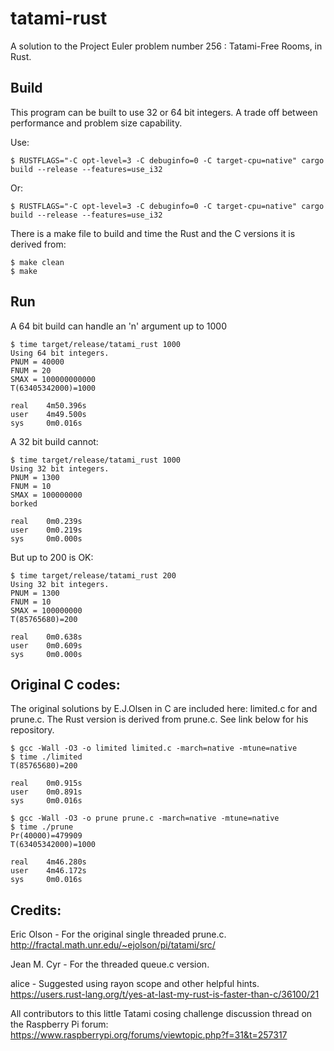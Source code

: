 # tatami-rust
A solution to the Project Euler problem number 256 : Tatami-Free Rooms, in Rust.

## Build

This program can be built to use 32 or 64 bit integers. A trade off between performance and problem size capability.

Use: 

    $ RUSTFLAGS="-C opt-level=3 -C debuginfo=0 -C target-cpu=native" cargo build --release --features=use_i32

Or:

    $ RUSTFLAGS="-C opt-level=3 -C debuginfo=0 -C target-cpu=native" cargo build --release --features=use_i32

There is a make file to build and time the Rust and the C versions it is derived from:

    $ make clean
    $ make

## Run

A 64 bit build can handle an 'n' argument up to 1000

    $ time target/release/tatami_rust 1000
    Using 64 bit integers.
    PNUM = 40000
    FNUM = 20
    SMAX = 100000000000
    T(63405342000)=1000

    real    4m50.396s
    user    4m49.500s
    sys     0m0.016s

A 32 bit build cannot:

    $ time target/release/tatami_rust 1000
    Using 32 bit integers.
    PNUM = 1300
    FNUM = 10
    SMAX = 100000000
    borked

    real    0m0.239s
    user    0m0.219s
    sys     0m0.000s

But up to 200 is OK:

    $ time target/release/tatami_rust 200
    Using 32 bit integers.
    PNUM = 1300
    FNUM = 10
    SMAX = 100000000
    T(85765680)=200

    real    0m0.638s
    user    0m0.609s
    sys     0m0.000s

## Original C codes:

The original solutions by E.J.Olsen in C are included here: limited.c for and prune.c. The Rust version is derived from prune.c.
See link below for his repository.

    $ gcc -Wall -O3 -o limited limited.c -march=native -mtune=native
    $ time ./limited
    T(85765680)=200

    real    0m0.915s
    user    0m0.891s
    sys     0m0.016s

    $ gcc -Wall -O3 -o prune prune.c -march=native -mtune=native
    $ time ./prune
    Pr(40000)=479909
    T(63405342000)=1000

    real    4m46.280s
    user    4m46.172s
    sys     0m0.016s


## Credits:

Eric Olson - For the original single threaded prune.c.
http://fractal.math.unr.edu/~ejolson/pi/tatami/src/

Jean M. Cyr - For the threaded queue.c version.

alice - Suggested using rayon scope and other helpful hints. 
https://users.rust-lang.org/t/yes-at-last-my-rust-is-faster-than-c/36100/21

All contributors to this little Tatami cosing challenge discussion thread on the Raspberry Pi forum:
https://www.raspberrypi.org/forums/viewtopic.php?f=31&t=257317


